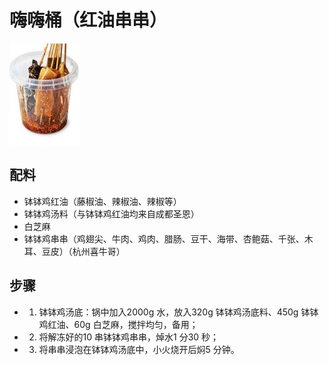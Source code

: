 # 嗨嗨桶（红油串串）

![嗨嗨桶（红油串串）](../images/嗨嗨桶（红油串串）.png)

## 配料

- 钵钵鸡红油（藤椒油、辣椒油、辣椒等）
- 钵钵鸡汤料（与钵钵鸡红油均来自成都圣恩）
- 白芝麻
- 钵钵鸡串串（鸡翅尖、牛肉、鸡肉、腊肠、豆干、海带、杏鲍菇、千张、木耳、豆皮）（杭州喜牛哥）

## 步骤

- 1. 钵钵鸡汤底：锅中加入2000g 水，放入320g 钵钵鸡汤底料、450g 钵钵鸡红油、60g 白芝麻，搅拌均匀，备用；
- 2. 将解冻好的10 串钵钵鸡串串，焯水1 分30 秒；
- 3. 将串串浸泡在钵钵鸡汤底中，小火烧开后焖5 分钟。
